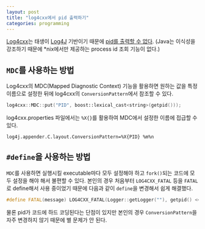 ```yaml
---
layout: post
title: "log4cxx에서 pid 출력하기"
categories: programming
---
```


[Log4cxx][1]는 태생이 [Log4J][2] 기반이기 때문에 [pid를 출력할 수 없다][3]. (Java는 이식성을 강조하기 때문에 *nix에서만 제공하는 process id 조회 기능이 없다.)

## `MDC`를 사용하는 방법

Log4cxx의 MDC(Mapped Diagnostic Context) 기능을 활용하면 원하는 값을 특정 이름으로 설정한 뒤에 log4cxx의 `ConversionPattern`에서 참조할 수 있다.

```cpp
log4cxx::MDC::put("PID", boost::lexical_cast<string>(getpid()));
```

log4cxx.properties 파일에서는 `%X{}`를 활용하여 MDC에서 설정한 이름에 접급할 수 있다.

```
log4j.appender.C.layout.ConversionPattern=%X{PID} %m%n
```

## `#define`을 사용하는 방법

`MDC`를 사용하면 실행시킬 executable마다 모두 설정해야 하고 `fork()`되는 코드에 모두 설정을 해야 해서 불편할 수 있다. 본인의 경우 처음부터 `LOG4CXX_FATAL` 등을 `FATAL`로 define해서 사용 중이었기 때문에 다음과 같이 `define`을 변경해서 쉽게 해결했다.

```cpp
#define FATAL(message) LOG4CXX_FATAL(Logger::getLogger(""), getpid() << " " <<  message)
```

물론 pid가 코드에 하드 코딩된다는 단점이 있지만 본인의 경우 `ConversionPattern`을 자주 변경하지 않기 때문에 별 문제가 안 된다.

[1]: http://logging.apache.org/log4cxx/
[2]: http://logging.apache.org/log4j/2.x/
[3]: http://t210146.apache-logging-log4cxx-user.apachetalks.us/conversionpattern-to-print-process-id-and-name-in-log4cxx-t210146.html
